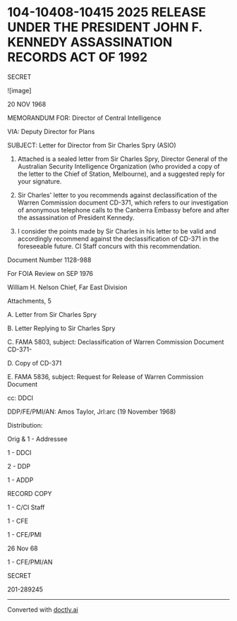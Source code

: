 # 104-10408-10415 2025 RELEASE UNDER THE PRESIDENT JOHN F. KENNEDY ASSASSINATION RECORDS ACT OF 1992

SECRET

![image]

20 NOV 1968

MEMORANDUM FOR: Director of Central Intelligence

VIA: Deputy Director for Plans

SUBJECT: Letter for Director from Sir Charles Spry (ASIO)

1. Attached is a sealed letter from Sir Charles Spry, Director General of the Australian Security Intelligence Organization (who provided a copy of the letter to the Chief of Station, Melbourne), and a suggested reply for your signature.

2. Sir Charles' letter to you recommends against declassification of the Warren Commission document CD-371, which refers to our investigation of anonymous telephone calls to the Canberra Embassy before and after the assassination of President Kennedy.

3. I consider the points made by Sir Charles in his letter to be valid and accordingly recommend against the declassification of CD-371 in the foreseeable future. CI Staff concurs with this recommendation.

Document Number 1128-988

For FOIA Review on SEP 1976

William H. Nelson
Chief, Far East Division

Attachments, 5

A. Letter from Sir Charles Spry

B. Letter Replying to Sir Charles Spry

C. FAMA 5803, subject: Declassification of Warren Commission Document CD-371-

D. Copy of CD-371

E. FAMA 5836, subject: Request for Release of Warren Commission Document

cc: DDCI

DDP/FE/PMI/AN: Amos Taylor, Jrl:arc (19 November 1968)

Distribution:

Orig & 1 - Addressee

1 - DDCI

2 - DDP

1 - ADDP

RECORD COPY

1 - C/CI Staff

1 - CFE

1 - CFE/PMI

26 Nov 68

1 - CFE/PMI/AN

SECRET

201-289245


---
Converted with [doctly.ai](https://doctly.ai)